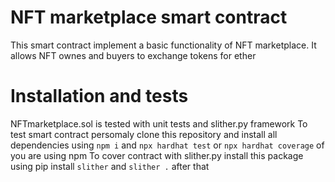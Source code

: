 # NFT marketplace smart contract

This smart contract implement a basic functionality of NFT marketplace. It allows NFT ownes and buyers to exchange tokens for ether

# Installation and tests
NFTmarketplace.sol is tested with unit tests and slither.py framework 
To test smart contract persomaly clone this repository and install all dependencies using  `npm i` and `npx hardhat test` or `npx hardhat coverage` of you are using npm 
To cover contract with slither.py install this package using pip install `slither` and `slither .` after that  
